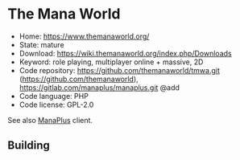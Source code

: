 # The Mana World

- Home: https://www.themanaworld.org/
- State: mature
- Download: https://wiki.themanaworld.org/index.php/Downloads
- Keyword: role playing, multiplayer online + massive, 2D
- Code repository: https://github.com/themanaworld/tmwa.git (https://github.com/themanaworld), https://gitlab.com/manaplus/manaplus.git @add
- Code language: PHP
- Code license: GPL-2.0

See also [ManaPlus](http://manaplus.org/) client.

## Building
